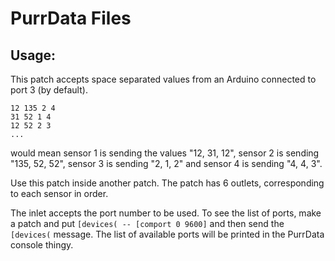 # PurrData Files

## Usage:

This patch accepts space separated values from an Arduino connected to port 3 (by default).
```
12 135 2 4
31 52 1 4
12 52 2 3
...
```
would mean sensor 1 is sending the values "12, 31, 12", sensor 2 is sending "135, 52, 52", sensor 3 is sending "2, 1, 2" and sensor 4 is sending "4, 4, 3".

Use this patch inside another patch. The patch has 6 outlets, corresponding to each sensor in order.

The inlet accepts the port number to be used. To see the list of ports, make a patch and put `[devices( -- [comport 0 9600]` and then send the `[devices(` message. The list of available ports will be printed in the PurrData console thingy.

